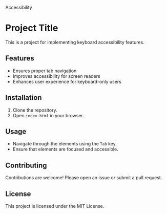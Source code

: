 Accessibility

# Project Title

This is a project for implementing keyboard accessibility features.

## Features

- Ensures proper tab navigation
- Improves accessibility for screen readers
- Enhances user experience for keyboard-only users

## Installation

1. Clone the repository.
2. Open `index.html` in your browser.

## Usage

- Navigate through the elements using the `Tab` key.
- Ensure that elements are focused and accessible.

## Contributing

Contributions are welcome! Please open an issue or submit a pull request.

## License

This project is licensed under the MIT License.
